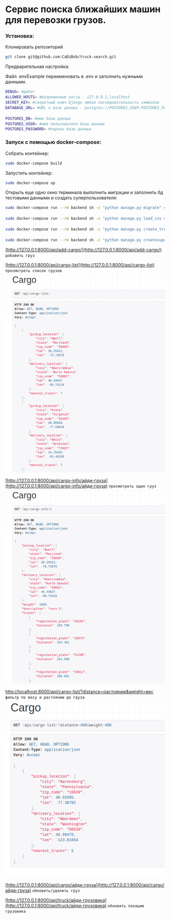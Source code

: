 # Сервис поиска ближайших машин для перевозки грузов.

### Установка:

Клонировать репозиторий

```bash
git clone git@github.com:CaDiBob/truck-search.git
```

Предварительная настройка:

Файл .envExample переименовать в .env и заполнить нужными данными.

```bash
DEBUG= #дебаг
ALLOWED_HOSTS= #разрешенные хосты - 127.0.0.1,localhost
SECRET_KEY= #секретный ключ Django любая последовательность символов
DATABASE_URL= #URL к базе данных - postgres://POSTGRES_USER:POSTGRES_PASSWORD@db/POSTGRES_DB

POSTGRES_DB= #имя базы данных
POSTGRES_USER= #имя пользователя базы данных
POSTGRES_PASSWORD= #пароль базы данных
```

### Запуск с помощью docker-compose:

Собрать контейнер:

```bash
sudo docker-compose build
```

Запустить контейнер:

```bash
sudo docker-compose up
```

Открыть еще одно окно терминала выполнить миграции и заполнить бд тестовыми данными и создать суперпользователя:

```bash
sudo docker-compose run --rm backend sh -c "python manage.py migrate" #запустит миграции

sudo docker-compose run --rm backend sh -c "python manage.py load_csv uszips.csv" #заполнит БД локациями

sudo docker-compose run --rm backend sh -c "python manage.py create_trucks" #заполнит БД грузовиками по умолчанию 20 шт., принимает необязательный аргумент целое число какое количество грузовиков создать.

sudo docker-compose run --rm backend sh -c "python manage.py createsuperuser" #создать суперпотльвателя для админ-панели
```

[http://127.0.0.1:8000/api/add-cargo/](http://127.0.0.1:8000/api/add-cargo/) `добавить груз`

[http://127.0.0.1:8000/api/cargo-list](http://127.0.0.1:8000/api/cargo-list) `просмотреть список грузов`
![](./screenshots/list.png)

[http://127.0.0.1:8000/api/cargo-info/айди-груза](http://127.0.0.1:8000/api/cargo-info/айди-груза) `просмотреть один груз`
![](./screenshots/cargo.png)

[http://localhost:8000/api/cargo-list/?distance=растояние&weight=вес](http://localhost:8000/api/cargo-list/?distance=400&weight=400) `фильтр по весу и растоянию до груза`
![](./screenshots/filter.png)

[http://127.0.0.1:8000/api/cargo/айди-груза](http://127.0.0.1:8000/api/cargo/айди-груза) `обновить/удалить груз`

[http://127.0.0.1:8000/api/truck/айди-грузовика](http://127.0.0.1:8000/api/truck/айди-грузовика) `обновить локацию грузовика`
